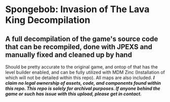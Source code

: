 # Spongebob: Invasion of The Lava King Decompilation
## A full decompilation of the game's source code that can be recompiled, done with JPEXS and manually fixed and cleaned up by hand
 Should be pretty accurate to the original game, and ontop of that has the level builder enabled, and can be fully utilized with MDM Zinc (Installation of which will not be detailed within this repo). All maps are also included.
***I claim no legal ownership of assets, code, and components found within this repo. This repo is solely for archival purposes. If anyone behind the game or such has issue with this upload, please get in contact.***
